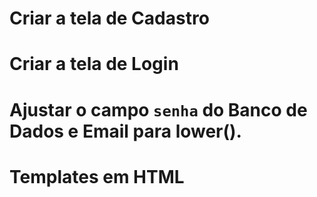 # Criar a tela de Cadastro


# Criar a tela de Login


# Ajustar o campo `senha` do Banco de Dados e Email para lower().


# Templates em HTML 